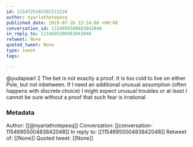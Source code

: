 ```yaml
---
id: 1154729103301513216
author: nyarlathotepesq
published_date: 2019-07-26 12:24:06 +00:00
conversation_id: 1154695500483842048
in_reply_to: 1154695500483842048
retweet: None
quoted_tweet: None
type: tweet
tags:

---
```


@yudapearl 2 The bet is not exactly a proof. It is too cold to live on either Pole, but not inbetween. 
If I need an additional unusual assumption (often happens with discrete choice) I might expect unusual troubles or at least I cannot be sure without a proof that such fear is irrational

### Metadata

Author: [[@nyarlathotepesq]]
Conversation: [[conversation-1154695500483842048]]
In reply to: [[1154695500483842048]]
Retweet of: [[None]]
Quoted tweet: [[None]]
